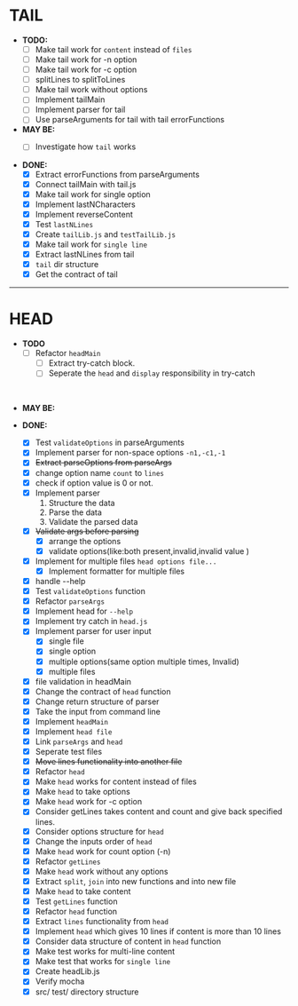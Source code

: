 # TAIL

- **TODO:**
  - [ ] Make tail work for `content` instead of `files`
  - [ ] Make tail work for -n option
  - [ ] Make tail work for -c option
  - [ ] splitLines to splitToLines
  - [ ] Make tail work without options
  - [ ] Implement tailMain
  - [ ] Implement parser for tail
  - [ ] Use parseArguments for tail with tail errorFunctions

- **MAY BE:**
  - [ ] Investigate how `tail` works


- **DONE:**
  - [x] Extract errorFunctions from parseArguments
  - [x] Connect tailMain with tail.js
  - [x] Make tail work for single option
  - [x] Implement lastNCharacters
  - [x] Implement reverseContent
  - [x] Test `lastNLines`
  - [x] Create `tailLib.js` and `testTailLib.js`
  - [x] Make tail work for `single line`
  - [x] Extract lastNLines from tail
  - [x] `tail` dir structure
  - [x] Get the contract of tail

----

# HEAD

- **TODO**
  - [ ] Refactor `headMain`
    - [ ] Extract try-catch block.
    - [ ] Seperate the `head` and `display` responsibility in try-catch

<br/>

- **MAY BE:**

- **DONE:**
  - [x] Test `validateOptions` in parseArguments
  - [x] Implement parser for non-space options `-n1,-c1,-1`
  - [x] ~~Extract parseOptions from parseArgs~~
  - [x] change option name `count` to `lines`
  - [x] check if option value is 0 or not.
  - [x] Implement parser
    1. Structure the data
    2. Parse the data
    3. Validate the parsed data
  - [x] ~~Validate args before parsing~~
    - [x] arrange the options
    - [x] validate options(like:both present,invalid,invalid value )
  - [x] Implement for multiple files `head options file...`
    - [x] Implement formatter for multiple files
  - [x] handle --help
  - [x] Test `validateOptions` function
  - [x] Refactor `parseArgs`
  - [x] Implement head for `--help`
  - [x] Implement try catch in `head.js`
  - [x] Implement parser for user input
    - [x] single file
    - [x] single option
    - [x] multiple options(same option multiple times, Invalid)
    - [x] multiple files
  - [x] file validation in headMain
  - [x] Change the contract of `head` function
  - [x] Change return structure of parser
  - [x] Take the input from command line
  - [x] Implement `headMain`
  - [x] Implement `head file`
  - [x] Link `parseArgs` and `head`
  - [x] Seperate test files
  - [x] ~~Move lines functionality into another file~~
  - [x] Refactor `head`
  - [x] Make `head` works for content instead of files
  - [x] Make `head` to take options
  - [x] Make `head` work for -c option
  - [x] Consider getLines takes content and count and give back specified lines.
  - [x] Consider options structure for `head`
  - [x] Change the inputs order of `head`
  - [x] Make `head` work for count option (-n)
  - [x] Refactor `getLines`
  - [x] Make `head` work without any options
  - [x] Extract `split`, `join` into new functions and into new file
  - [x] Make `head` to take content
  - [x] Test `getLines` function
  - [x] Refactor `head` function
  - [x] Extract `lines` functionality from `head`
  - [x] Implement `head` which gives 10 lines if content is more than 10 lines
  - [x] Consider data structure of content in `head` function
  - [x] Make test works for multi-line content
  - [x] Make test that works for `single line`
  - [x] Create headLib.js
  - [x] Verify mocha
  - [x] src/ test/ directory structure
